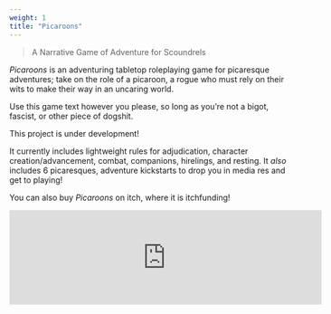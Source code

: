 ```yaml
---
weight: 1
title: "Picaroons"
---
```


> A Narrative Game of Adventure for Scoundrels

_Picaroons_ is an adventuring tabletop roleplaying game for picaresque adventures; take on the role of a picaroon,  a rogue who must rely on their wits to make their way in an uncaring world.

Use this game text however you please, so long as you’re not a bigot, fascist, or other piece of dogshit.

This project is under development!

It currently includes lightweight rules for adjudication, character creation/advancement, combat, companions, hirelings, and resting. It _also_ includes 6 picaresques, adventure kickstarts to drop you in media res and get to playing!

You can also buy _Picaroons_ on itch, where it is itchfunding!

<iframe title="Link to Purchase Picaroons on Itch" frameborder="0" src="https://itch.io/embed/1167997?linkback=true" width="552" height="167"><a href="https://michaeltlombardi.itch.io/picaroons">Picaroons by Michael T Lombardi</a></iframe>
